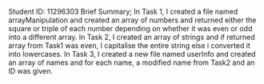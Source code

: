 Student ID: 11296303
Brief Summary;
  In Task 1, I created a file named arrayManipulation and created an array of numbers and returned either the square or triple of each number depending on
  whether it was even or odd into a different array.
  In Task 2, I created an array of strings and if returned array from Task1 was even, I capitalise the entire string else i converted it into lowercases.
  In Task 3, I created a new file named userInfo and created an array of names and for each name, a modified name from Task2 and an ID was given.
